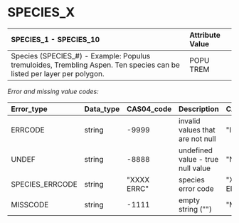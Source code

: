 # SPECIES_X

| SPECIES_1 - SPECIES_10                                                                                                | Attribute Value |
| :-------------------------------------------------------------------------------------------------------------------- | :-------------- |
| Species (SPECIES_#) - Example: Populus tremuloides, Trembling Aspen. Ten species can be listed per layer per polygon. | POPU TREM       |

*Error and missing value codes:*

|Error_type       | Data_type    | CAS04_code  | Description                       | CAS05_code  |
| :-------------- | :----------- | :---------- | :-------------------------------- | :---------- |
| ERRCODE         | string       | -9999       | invalid values that are not null  | "Invalid"   |
| UNDEF           | string       | -8888       | undefined value - true null value | "Null"      |
| SPECIES_ERRCODE | string       | "XXXX ERRC" | species error code                | "XXXX ERRC" |
| MISSCODE        | string       | -1111       | empty string ("")                 | "Missing"   |

